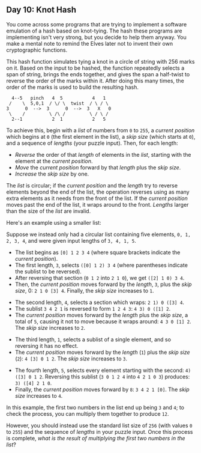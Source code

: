 ## Day 10: Knot Hash 

You come across some programs that are trying to implement a software emulation of a hash based on knot-tying. The hash these programs are implementing isn't very strong, but you decide to help them anyway. You make a mental note to remind the Elves later not to invent their own cryptographic functions.

This hash function simulates tying a knot in a circle of string with 256 marks on it. Based on the input to be hashed, the function repeatedly selects a span of string, brings the ends together, and gives the span a half-twist to reverse the order of the marks within it. After doing this many times, the order of the marks is used to build the resulting hash.

```
  4--5   pinch   4  5           4   1
 /    \  5,0,1  / \/ \  twist  / \ / \
3      0  -->  3      0  -->  3   X   0
 \    /         \ /\ /         \ / \ /
  2--1           2  1           2   5
```

To achieve this, begin with a *list* of numbers from `0` to `255`, a *current position* which begins at `0` (the first element in the list), a *skip size* (which starts at `0`), and a sequence of *lengths* (your puzzle input). Then, for each length:

- *Reverse* the order of that *length* of elements in the *list*, starting with the element at the *current position*.
- *Move* the *current position* forward by that *length* plus the *skip size*.
- *Increase* the *skip size* by one.

The *list* is circular; if the *current position* and the *length* try to reverse elements beyond the end of the list, the operation reverses using as many extra elements as it needs from the front of the list. If the *current position* moves past the end of the list, it wraps around to the front. *Lengths* larger than the size of the *list* are invalid.

Here's an example using a smaller list:

Suppose we instead only had a circular list containing five elements, `0, 1, 2, 3, 4`, and were given input lengths of `3, 4, 1, 5`.

- The list begins as `[0] 1 2 3 4` (where square brackets indicate the *current position*).
- The first length, `3`, selects `([0] 1 2) 3 4` (where parentheses indicate the sublist to be reversed).
- After reversing that section (`0 1 2` into `2 1 0`), we get `([2] 1 0) 3 4`.
- Then, the *current position* moves forward by the *length*, `3`, plus the *skip size*, 0: `2 1 0 [3] 4`. Finally, the *skip size* increases to `1`.

<!--THE END-->

- The second length, `4`, selects a section which wraps: `2 1) 0 ([3] 4`.
- The sublist `3 4 2 1` is reversed to form `1 2 4 3`: `4 3) 0 ([1] 2`.
- The *current position* moves forward by the *length* plus the *skip size*, a total of `5`, causing it not to move because it wraps around: `4 3 0 [1] 2`. The *skip size* increases to `2`.

<!--THE END-->

- The third length, `1`, selects a sublist of a single element, and so reversing it has no effect.
- The *current position* moves forward by the *length* (`1`) plus the *skip size* (`2`): `4 [3] 0 1 2`. The *skip size* increases to `3`.

<!--THE END-->

- The fourth length, `5`, selects every element starting with the second: `4) ([3] 0 1 2`. Reversing this sublist (`3 0 1 2 4` into `4 2 1 0 3`) produces: `3) ([4] 2 1 0`.
- Finally, the *current position* moves forward by `8`: `3 4 2 1 [0]`. The *skip size* increases to `4`.

In this example, the first two numbers in the list end up being `3` and `4`; to check the process, you can multiply them together to produce `12`.

However, you should instead use the standard list size of `256` (with values `0` to `255`) and the sequence of *lengths* in your puzzle input. Once this process is complete, *what is the result of multiplying the first two numbers in the list*?